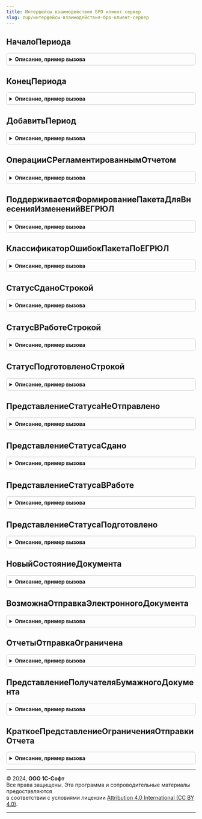 ```yaml
---
title: Интерфейсы взаимодействия БРО клиент сервер
slug: zup/интерфейсы-взаимодействия-бро-клиент-сервер
---
```



## НачалоПериода
<details style="margin: 1em 0; padding: 0.5em; border: 1px solid #ccc; border-radius: 6px;">

<summary style="font-weight: bold; cursor: pointer;">Описание, пример вызова</summary>

```bsl

// Возвращает начало периода даты.
//
// Параметры:
//   Периодичность - Перечисление.Периодичность - периодичность.
//   Дата - Дата - дата.
//
// Возвращаемое значение:
//   Дата - начало периода даты.
//
Функция НачалоПериода(Периодичность, Дата) Экспорт
```

Пример вызова
```bsl
Результат = ИнтерфейсыВзаимодействияБРОКлиентСервер.НачалоПериода(Периодичность, Дата) 
```
</details>

## КонецПериода
<details style="margin: 1em 0; padding: 0.5em; border: 1px solid #ccc; border-radius: 6px;">

<summary style="font-weight: bold; cursor: pointer;">Описание, пример вызова</summary>

```bsl

// Возвращает конец периода.
//
Функция КонецПериода(Периодичность, Дата) Экспорт
```

Пример вызова
```bsl
Результат = ИнтерфейсыВзаимодействияБРОКлиентСервер.КонецПериода(Периодичность, Дата) 
```
</details>

## ДобавитьПериод
<details style="margin: 1em 0; padding: 0.5em; border: 1px solid #ccc; border-radius: 6px;">

<summary style="font-weight: bold; cursor: pointer;">Описание, пример вызова</summary>

```bsl

// Добавляет период.
//
Функция ДобавитьПериод(Знач Дата, Периодичность, Знач КоличествоПериодов = 1) Экспорт
```

Пример вызова
```bsl
Результат = ИнтерфейсыВзаимодействияБРОКлиентСервер.ДобавитьПериод(Дата, Периодичность, КоличествоПериодов);
```
</details>

## ОперацииСРегламентированнымОтчетом
<details style="margin: 1em 0; padding: 0.5em; border: 1px solid #ccc; border-radius: 6px;">

<summary style="font-weight: bold; cursor: pointer;">Описание, пример вызова</summary>

```bsl

// Возвращает операции регламентированного отчета с признаками их доступности.
//
// Параметры:
//   ИмяОтчета - Строка - имя регламентированного отчета, например, "РегламентированныйОтчет4ФСС".
//   ИмяФормы - Строка - имя формы регламентированного отчета, например, "ФормаОтчета2017Кв1".
//
// Возвращаемое значение:
//   ФиксированнаяСтруктура - операции с регламентированным отчетом.
//	   * АвтоФормированиеНаСервере - Булево - признак автоматического формирования отчета в тихом режиме на сервере.
//	   * ВыгрузкаНаСервере - Булево - признак выгрузки отчета в тихом режиме на сервере.
//	   * ПечатьСоШтрихкодомPDF417НаСервере - Булево - признак печати отчета со штрихкодом PDF417 в тихом режиме
//													  на сервере.
//	   * ПечатьБезШтрихкодаPDF417НаСервере - Булево - признак печати отчета без штрихкода PDF417 в тихом режиме
//													  на сервере.
//
Функция ОперацииСРегламентированнымОтчетом(ИмяОтчета, ИмяФормы) Экспорт
```

Пример вызова
```bsl
Результат = ИнтерфейсыВзаимодействияБРОКлиентСервер.ОперацииСРегламентированнымОтчетом(ИмяОтчета, ИмяФормы) 
```
</details>

## ПоддерживаетсяФормированиеПакетаДляВнесенияИзмененийВЕГРЮЛ
<details style="margin: 1em 0; padding: 0.5em; border: 1px solid #ccc; border-radius: 6px;">

<summary style="font-weight: bold; cursor: pointer;">Описание, пример вызова</summary>

```bsl

// Определяет, можно ли использовать функцинал формирования пакета для ФНС для внесения изменений в ЕГРЮЛ
//
// Возвращаемое значение:
//  Булево - Истина, если можно использовать.
//
Функция ПоддерживаетсяФормированиеПакетаДляВнесенияИзмененийВЕГРЮЛ() Экспорт
```

Пример вызова
```bsl
Результат = ИнтерфейсыВзаимодействияБРОКлиентСервер.ПоддерживаетсяФормированиеПакетаДляВнесенияИзмененийВЕГРЮЛ() 
```
</details>

## КлассификаторОшибокПакетаПоЕГРЮЛ
<details style="margin: 1em 0; padding: 0.5em; border: 1px solid #ccc; border-radius: 6px;">

<summary style="font-weight: bold; cursor: pointer;">Описание, пример вызова</summary>

```bsl

// Содержит реестр ошибок возникающие во время формирования пакет для для внесения изменений в ЕГРЮЛ.
// Используется в поле "ТипОшибки" в возвращаемом значении функции ПараметрыМетодаСформироватьПакетПоЕГРЮЛ.
//
// Возвращаемое значение:
//	ФиксированнаяСтруктура
//
Функция КлассификаторОшибокПакетаПоЕГРЮЛ() Экспорт
```

Пример вызова
```bsl
Результат = ИнтерфейсыВзаимодействияБРОКлиентСервер.КлассификаторОшибокПакетаПоЕГРЮЛ() 
```
</details>

## СтатусСданоСтрокой
<details style="margin: 1em 0; padding: 0.5em; border: 1px solid #ccc; border-radius: 6px;">

<summary style="font-weight: bold; cursor: pointer;">Описание, пример вызова</summary>

```bsl

////////////////////////////////////////////////////////////////////////////////
// Процедуры и функции интерфейса взаимодействия с сервисом "Список задач
// бухгалтера".

// Определяет строковой статус объекта регламентированной отчетности,
// предназначенный для интерактивного изменения пользователем,
// соответствующий финальному статусу.
//
// Возвращаемое значение:
//  Строка - строковое представление статуса, предназначенное для программной обработки.
//
Функция СтатусСданоСтрокой() Экспорт
```

Пример вызова
```bsl
Результат = ИнтерфейсыВзаимодействияБРОКлиентСервер.СтатусСданоСтрокой() 
```
</details>

## СтатусВРаботеСтрокой
<details style="margin: 1em 0; padding: 0.5em; border: 1px solid #ccc; border-radius: 6px;">

<summary style="font-weight: bold; cursor: pointer;">Описание, пример вызова</summary>

```bsl

// Определяет строковой статус объекта регламентированной отчетности,
// предназначенный для интерактивного изменения пользователем,
// соответствующий статусу отчета, находящегося в процессе подготовки.
//
// Возвращаемое значение:
//  Строка - строковое представление статуса, предназначенное для программной обработки.
//
Функция СтатусВРаботеСтрокой() Экспорт
```

Пример вызова
```bsl
Результат = ИнтерфейсыВзаимодействияБРОКлиентСервер.СтатусВРаботеСтрокой() 
```
</details>

## СтатусПодготовленоСтрокой
<details style="margin: 1em 0; padding: 0.5em; border: 1px solid #ccc; border-radius: 6px;">

<summary style="font-weight: bold; cursor: pointer;">Описание, пример вызова</summary>

```bsl

// Определяет строковый статус объекта регламентированной отчетности,
// предназначенный для интерактивного изменения пользователем,
// соответствующий статусу подготовленной отчетности.
//
// Возвращаемое значение:
//  Строка - строковое представление статуса, предназначенное для программной обработки.
//
Функция СтатусПодготовленоСтрокой() Экспорт
```

Пример вызова
```bsl
Результат = ИнтерфейсыВзаимодействияБРОКлиентСервер.СтатусПодготовленоСтрокой() 
```
</details>

## ПредставлениеСтатусаНеОтправлено
<details style="margin: 1em 0; padding: 0.5em; border: 1px solid #ccc; border-radius: 6px;">

<summary style="font-weight: bold; cursor: pointer;">Описание, пример вызова</summary>

```bsl

// Пользовательское представление статуса объекта регламентированной отчетности,
// соответствующего статусу по умолчанию.
//
// Возвращаемое значение:
//  Строка - строковое представление статуса пользователю.
//
Функция ПредставлениеСтатусаНеОтправлено() Экспорт
```

Пример вызова
```bsl
Результат = ИнтерфейсыВзаимодействияБРОКлиентСервер.ПредставлениеСтатусаНеОтправлено() 
```
</details>

## ПредставлениеСтатусаСдано
<details style="margin: 1em 0; padding: 0.5em; border: 1px solid #ccc; border-radius: 6px;">

<summary style="font-weight: bold; cursor: pointer;">Описание, пример вызова</summary>

```bsl

// Пользовательское представление строкового статуса объекта регламентированной отчетности,
// предназначенного для интерактивного изменения пользователем,
// соответствующего финальному статусу.
//
// Возвращаемое значение:
//  Строка - строковое представление статуса пользователю.
//
Функция ПредставлениеСтатусаСдано() Экспорт
```

Пример вызова
```bsl
Результат = ИнтерфейсыВзаимодействияБРОКлиентСервер.ПредставлениеСтатусаСдано() 
```
</details>

## ПредставлениеСтатусаВРаботе
<details style="margin: 1em 0; padding: 0.5em; border: 1px solid #ccc; border-radius: 6px;">

<summary style="font-weight: bold; cursor: pointer;">Описание, пример вызова</summary>

```bsl

// Пользовательское представление строкового статуса объекта регламентированной отчетности,
// предназначенного для интерактивного изменения пользователем,
// соответствующего статусу отчета, находящегося в процессе подготовки.
//
// Возвращаемое значение:
//  Строка - строковое представление статуса пользователю.
//
Функция ПредставлениеСтатусаВРаботе() Экспорт
```

Пример вызова
```bsl
Результат = ИнтерфейсыВзаимодействияБРОКлиентСервер.ПредставлениеСтатусаВРаботе() 
```
</details>

## ПредставлениеСтатусаПодготовлено
<details style="margin: 1em 0; padding: 0.5em; border: 1px solid #ccc; border-radius: 6px;">

<summary style="font-weight: bold; cursor: pointer;">Описание, пример вызова</summary>

```bsl

// Пользовательское представление строкового статуса объекта регламентированной отчетности,
// предназначенного для интерактивного изменения пользователем,
// соответствующего статусу подготовленной отчетности.
//
// Возвращаемое значение:
//  Строка - строковое представление статуса пользователю.
//
Функция ПредставлениеСтатусаПодготовлено() Экспорт
```

Пример вызова
```bsl
Результат = ИнтерфейсыВзаимодействияБРОКлиентСервер.ПредставлениеСтатусаПодготовлено() 
```
</details>

## НовыйСостояниеДокумента
<details style="margin: 1em 0; padding: 0.5em; border: 1px solid #ccc; border-radius: 6px;">

<summary style="font-weight: bold; cursor: pointer;">Описание, пример вызова</summary>

```bsl

// Конструктор коллекции со сведениями о состоянии передачи в учреждение отчета или иного документа
// - при передаче в электронном виде - состояние отправки;
// - при передаче иным способом - статус, установленный пользователем.
//
// Возвращаемое значение:
//  Структура
//    * Представление - Строка - представление состояния передачи в учреждение.
//    * Статус        - Строка - строковый статус объекта регламентированной отчетности.
//    * Сдано         - Булево - Истина, если отчет сдан любым способом.
//    * Отправлено    - Булево - Истина, если отчет отправлен в учреждение в электронном виде.
//    * ВРаботе       - Булево - Истина, если отчет редактируется и еще не отправлен в учреждение.
//
Функция НовыйСостояниеДокумента() Экспорт
```

Пример вызова
```bsl
Результат = ИнтерфейсыВзаимодействияБРОКлиентСервер.НовыйСостояниеДокумента() 
```
</details>

## ВозможнаОтправкаЭлектронногоДокумента
<details style="margin: 1em 0; padding: 0.5em; border: 1px solid #ccc; border-radius: 6px;">

<summary style="font-weight: bold; cursor: pointer;">Описание, пример вызова</summary>

```bsl

// Определяет, возможна ли отправка отчета в учреждение в виде электронного документа.
//
// Параметры:
//  ИмяОтчета - Строка - Имя отчета (элемента метаданных).
//
// Возвращаемое значение:
//  Булево - Истина, если отчет может быть отправлен в электронном виде.
//
Функция ВозможнаОтправкаЭлектронногоДокумента(ИмяОтчета) Экспорт
```

Пример вызова
```bsl
Результат = ИнтерфейсыВзаимодействияБРОКлиентСервер.ВозможнаОтправкаЭлектронногоДокумента(ИмяОтчета) 
```
</details>

## ОтчетыОтправкаОграничена
<details style="margin: 1em 0; padding: 0.5em; border: 1px solid #ccc; border-radius: 6px;">

<summary style="font-weight: bold; cursor: pointer;">Описание, пример вызова</summary>

```bsl

// Определяет перечень отчетов, отправка которых в учреждение невозможна в виде электронного документа.
//
// В список включены отчеты, из форм которых не вызывается
// ОнлайнСервисыРегламентированнойОтчетностиКлиент.ПередОтправкойРегламентированногоОтчета()
//
// Внимание!
// При изменении содержимого этого перечня регламентированных отчетов в конфигурации-потребителе
// БРО при обновлении но новую версию необходимо выполнить специальный обработчик обновления,
// который должен выполняться каждый раз при изменени содержимого этого перечня.
//
// Возвращаемое значение:
//  ФиксированныйМассив - имена отчетов (элементов метаданных).
//
Функция ОтчетыОтправкаОграничена() Экспорт
```

Пример вызова
```bsl
Результат = ИнтерфейсыВзаимодействияБРОКлиентСервер.ОтчетыОтправкаОграничена() 
```
</details>

## ПредставлениеПолучателяБумажногоДокумента
<details style="margin: 1em 0; padding: 0.5em; border: 1px solid #ccc; border-radius: 6px;">

<summary style="font-weight: bold; cursor: pointer;">Описание, пример вызова</summary>

```bsl

// Определяет краткое наименование государственного органа - получателя документа, который невозможно отправить ему в электронном виде.
// Следует использовать для отчетов, для которых ВозможнаОтправкаЭлектронногоДокумента() = Ложь.
//
// Параметры:
//  ИмяОтчета - Строка - Имя отчета (элемента метаданных).
//
// Возвращаемое значение:
//  Строка - представление гос. органа; пустая строка, если неизвестно.
//
Функция ПредставлениеПолучателяБумажногоДокумента(ИмяОтчета) Экспорт
```

Пример вызова
```bsl
Результат = ИнтерфейсыВзаимодействияБРОКлиентСервер.ПредставлениеПолучателяБумажногоДокумента(ИмяОтчета) 
```
</details>

## КраткоеПредставлениеОграниченияОтправкиОтчета
<details style="margin: 1em 0; padding: 0.5em; border: 1px solid #ccc; border-radius: 6px;">

<summary style="font-weight: bold; cursor: pointer;">Описание, пример вызова</summary>

```bsl

// Определяет текст для пользователя, кратко, в несколько слов описывающий суть ограничения отправки отчета.
// Такой текст выводится в дополнение к названию отчета и т.п.
//
// Возвращаемое значение:
//  Строка - краткое представление ограничения отправки отчета для пользователя.
//
Функция КраткоеПредставлениеОграниченияОтправкиОтчета() Экспорт
```

Пример вызова
```bsl
Результат = ИнтерфейсыВзаимодействияБРОКлиентСервер.КраткоеПредставлениеОграниченияОтправкиОтчета() 
```
</details>

---

© 2024, **ООО 1С-Софт**  
Все права защищены. Эта программа и сопроводительные материалы предоставляются  
в соответствии с условиями лицензии [Attribution 4.0 International (CC BY 4.0)](https://creativecommons.org/licenses/by/4.0/legalcode).

---
